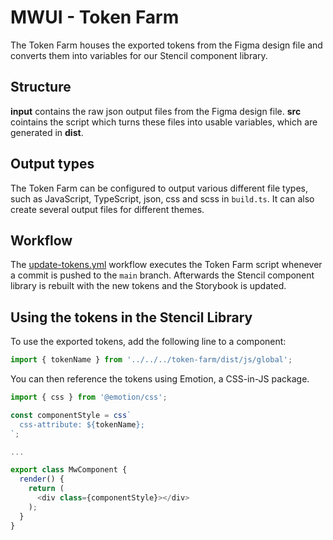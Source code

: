 # MWUI - Token Farm

The Token Farm houses the exported tokens from the Figma design file and converts them into variables for our Stencil component library.

## Structure

**input** contains the raw json output files from the Figma design file. **src** cointains the script which turns these files into usable variables, which are generated in **dist**.

## Output types

The Token Farm can be configured to output various different file types, such as JavaScript, TypeScript, json, css and scss in `build.ts`. It can also create several output files for different themes.

## Workflow

The [update-tokens.yml](https://github.com/MaibornWolff/mwui/blob/f1e251d73e552d90f0c734b5e58b180c5bd5f96d/.github/workflows/update-tokens.yml) workflow executes the Token Farm script whenever a commit is pushed to the `main` branch. Afterwards the Stencil component library is rebuilt with the new tokens and the Storybook is updated.

## Using the tokens in the Stencil Library

To use the exported tokens, add the following line to a component:

```TypeScript
import { tokenName } from '../../../token-farm/dist/js/global';
```

You can then reference the tokens using Emotion, a CSS-in-JS package.

```JavaScript
import { css } from '@emotion/css';

const componentStyle = css`
  css-attribute: ${tokenName};
`;

...

export class MwComponent {
  render() {
    return (
      <div class={componentStyle}></div>
    );
  }
}
```
